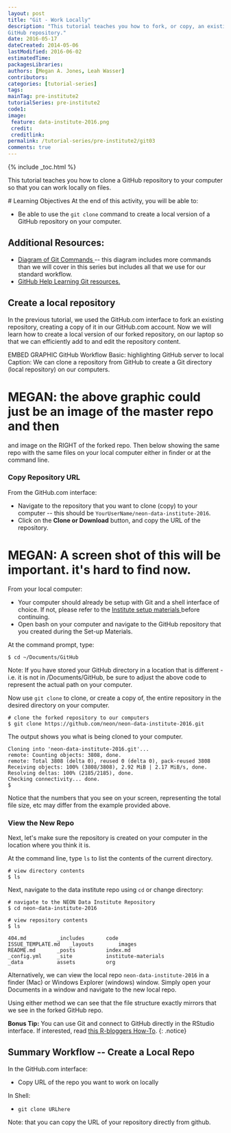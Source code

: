 ```yaml
---
layout: post
title: "Git - Work Locally"
description: "This tutorial teaches you how to fork, or copy, an existing
GitHub repository."
date: 2016-05-17
dateCreated: 2014-05-06
lastModified: 2016-06-02
estimatedTime:
packagesLibraries:
authors: [Megan A. Jones, Leah Wasser]
contributors:
categories: [tutorial-series]
tags:
mainTag: pre-institute2
tutorialSeries: pre-institute2
code1:
image:
 feature: data-institute-2016.png
 credit:
 creditlink:
permalink: /tutorial-series/pre-institute2/git03
comments: true
---
```


{% include _toc.html %}

This tutorial teaches you how to clone a GitHub repository to your computer so
that you can work locally on files.

<div id="objectives" markdown="1">
# Learning Objectives
At the end of this activity, you will be able to:

* Be able to use the `git clone` command to create a local version of a GitHub
repository on your computer.

## Additional Resources:

* <a href="http://rogerdudler.github.io/git-guide/files/git_cheat_sheet.pdf" target="_blank"> Diagram of Git Commands </a>
-- this diagram includes more commands than we will
cover in this series but includes all that we use for our standard workflow.
* <a href="https://help.github.com/articles/good-resources-for-learning-git-and-github/" target="_blank"> GitHub Help Learning Git resources.</a>

</div>

## Create a local repository
In the previous tutorial, we used the GitHub.com interface to fork an existing
repository, creating a copy of it in our GitHub.com account. Now we will learn how to create a
local version of our forked repository, on our laptop so that we can efficiently
add to and edit the repository content.

EMBED GRAPHIC GitHub Workflow Basic: highlighting GitHub server to local
Caption: We can clone a repository from GitHub to create a Git directory
(local repository) on our computers.

# MEGAN: the above graphic could just be an image of the master repo and then
and image on the RIGHT of the forked repo. Then below showing the same repo with
the same files on your local computer either in finder or at the command line.

### Copy Repository URL

From the GitHub.com interface:

* Navigate to the repository that you want to clone (copy) to your computer --
this should be `YourUserName/neon-data-institute-2016`.  
* Click on the **Clone or Download** button, and copy the URL of the repository.

# MEGAN: A screen shot of this will be important. it's hard to find now.

From your local computer:

* Your computer should already be setup with Git and a shell interface of choice.
If not, please refer to the
<a href="{{ site.baseurl}}/tutorial-series/pre-institute0/ " target="_blank"> Institute setup materials </a>
before continuing.
* Open bash on your computer and navigate to the GitHub repository that you created
during the Set-up Materials.

At the command prompt, type:

    $ cd ~/Documents/GitHub

Note: If you have stored your GitHub directory in a location that is different - i.e.
it is not in /Documents/GitHub, be sure to adjust the above code to represent the
actual path on your computer.

Now use `git clone` to clone, or create a copy of, the entire repository in the
desired directory on your computer.


    # clone the forked repository to our computers
    $ git clone https://github.com/neon/neon-data-institute-2016.git

The output shows you what is being cloned to your computer.


    Cloning into 'neon-data-institute-2016.git'...
    remote: Counting objects: 3808, done.
    remote: Total 3808 (delta 0), reused 0 (delta 0), pack-reused 3808
    Receiving objects: 100% (3808/3808), 2.92 MiB | 2.17 MiB/s, done.
    Resolving deltas: 100% (2185/2185), done.
    Checking connectivity... done.
    $

Notice that the numbers that you see on your screen, representing the total file
size, etc may differ from the example provided above.

### View the New Repo

Next, let's make sure the repository is created on your
computer in the location where you think it is.

At the command line, type `ls` to list the contents of the current
directory.

    # view directory contents
    $ ls

Next, navigate to the data institute repo using `cd` or change directory:

    # navigate to the NEON Data Institute Repository
    $ cd neon-data-institute-2016

    # view repository contents
    $ ls

    404.md			_includes		code
    ISSUE_TEMPLATE.md	_layouts		images
    README.md		_posts			index.md
    _config.yml		_site			institute-materials
    _data			assets			org

Alternatively, we can view the local repo `neon-data-institute-2016` in a finder (Mac)
or Windows Explorer (windows) window. Simply open your Documents in a window and
navigate to the new local repo.

Using either method we can see that the file structure exactly mirrors that we
see in the forked GitHub repo.  


<i class="fa fa-star"></i> **Bonus Tip:** You can use Git and connect to GitHub
directly in the RStudio interface. If interested, read
<a href="http://www.r-bloggers.com/rstudio-and-github/" target="_blank">this R-bloggers How-To</a>.
{: .notice}

## Summary Workflow -- Create a Local Repo

In the GitHub.com interface:

* Copy URL of the repo you want to work on locally

In Shell:

* `git clone URLhere`

Note: that you can copy the URL of your repository directly from github.
